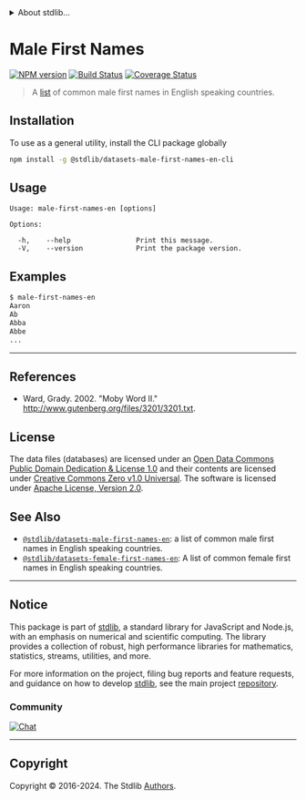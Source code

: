 <!--

@license Apache-2.0

Copyright (c) 2018 The Stdlib Authors.

Licensed under the Apache License, Version 2.0 (the "License");
you may not use this file except in compliance with the License.
You may obtain a copy of the License at

   http://www.apache.org/licenses/LICENSE-2.0

Unless required by applicable law or agreed to in writing, software
distributed under the License is distributed on an "AS IS" BASIS,
WITHOUT WARRANTIES OR CONDITIONS OF ANY KIND, either express or implied.
See the License for the specific language governing permissions and
limitations under the License.

-->


<details>
  <summary>
    About stdlib...
  </summary>
  <p>We believe in a future in which the web is a preferred environment for numerical computation. To help realize this future, we've built stdlib. stdlib is a standard library, with an emphasis on numerical and scientific computation, written in JavaScript (and C) for execution in browsers and in Node.js.</p>
  <p>The library is fully decomposable, being architected in such a way that you can swap out and mix and match APIs and functionality to cater to your exact preferences and use cases.</p>
  <p>When you use stdlib, you can be absolutely certain that you are using the most thorough, rigorous, well-written, studied, documented, tested, measured, and high-quality code out there.</p>
  <p>To join us in bringing numerical computing to the web, get started by checking us out on <a href="https://github.com/stdlib-js/stdlib">GitHub</a>, and please consider <a href="https://opencollective.com/stdlib">financially supporting stdlib</a>. We greatly appreciate your continued support!</p>
</details>

# Male First Names

[![NPM version][npm-image]][npm-url] [![Build Status][test-image]][test-url] [![Coverage Status][coverage-image]][coverage-url] <!-- [![dependencies][dependencies-image]][dependencies-url] -->

> A [list][@ward:2002a] of common male first names in English speaking countries.









<section class="cli">



<section class="installation">

## Installation

To use as a general utility, install the CLI package globally

```bash
npm install -g @stdlib/datasets-male-first-names-en-cli
```

</section>

<!-- CLI usage documentation. -->

<section class="usage">

## Usage

```text
Usage: male-first-names-en [options]

Options:

  -h,    --help                Print this message.
  -V,    --version             Print the package version.
```

</section>

<!-- /.usage -->

<section class="examples">

## Examples

```bash
$ male-first-names-en
Aaron
Ab
Abba
Abbe
...
```

</section>

<!-- /.examples -->

</section>

<!-- /.cli -->

* * *

<section class="references">

## References

-   Ward, Grady. 2002. "Moby Word II." <http://www.gutenberg.org/files/3201/3201.txt>.

</section>

<!-- /.references -->

<!-- <license> -->

## License

The data files (databases) are licensed under an [Open Data Commons Public Domain Dedication & License 1.0][pddl-1.0] and their contents are licensed under [Creative Commons Zero v1.0 Universal][cc0]. The software is licensed under [Apache License, Version 2.0][apache-license].

<!-- </license> -->

<!-- Section for related `stdlib` packages. Do not manually edit this section, as it is automatically populated. -->

<section class="related">

## See Also

-   <span class="package-name">[`@stdlib/datasets-male-first-names-en`][@stdlib/datasets-male-first-names-en]</span><span class="delimiter">: </span><span class="description">a list of common male first names in English speaking countries.</span>
-   <span class="package-name">[`@stdlib/datasets-female-first-names-en`][@stdlib/datasets/female-first-names-en]</span><span class="delimiter">: </span><span class="description">A list of common female first names in English speaking countries.</span>

</section>

<!-- /.related -->

<!-- Section for all links. Make sure to keep an empty line after the `section` element and another before the `/section` close. -->


<section class="main-repo" >

* * *

## Notice

This package is part of [stdlib][stdlib], a standard library for JavaScript and Node.js, with an emphasis on numerical and scientific computing. The library provides a collection of robust, high performance libraries for mathematics, statistics, streams, utilities, and more.

For more information on the project, filing bug reports and feature requests, and guidance on how to develop [stdlib][stdlib], see the main project [repository][stdlib].

### Community

[![Chat][chat-image]][chat-url]

---

## Copyright

Copyright &copy; 2016-2024. The Stdlib [Authors][stdlib-authors].

</section>

<!-- /.stdlib -->

<!-- Section for all links. Make sure to keep an empty line after the `section` element and another before the `/section` close. -->

<section class="links">

[npm-image]: http://img.shields.io/npm/v/@stdlib/datasets-male-first-names-en-cli.svg
[npm-url]: https://npmjs.org/package/@stdlib/datasets-male-first-names-en-cli

[test-image]: https://github.com/stdlib-js/datasets-male-first-names-en@v0.2.2/actions/workflows/test.yml/badge.svg?branch=v0.2.2
[test-url]: https://github.com/stdlib-js/datasets-male-first-names-en@v0.2.2/actions/workflows/test.yml?query=branch:v0.2.2

[coverage-image]: https://img.shields.io/codecov/c/github/stdlib-js/datasets-male-first-names-en@v0.2.2/main.svg
[coverage-url]: https://codecov.io/github/stdlib-js/datasets-male-first-names-en@v0.2.2?branch=main

<!--

[dependencies-image]: https://img.shields.io/david/stdlib-js/datasets-male-first-names-en@v0.2.2.svg
[dependencies-url]: https://david-dm.org/stdlib-js/datasets-male-first-names-en@v0.2.2/main

-->

[chat-image]: https://img.shields.io/gitter/room/stdlib-js/stdlib.svg
[chat-url]: https://app.gitter.im/#/room/#stdlib-js_stdlib:gitter.im

[stdlib]: https://github.com/stdlib-js/stdlib

[stdlib-authors]: https://github.com/stdlib-js/stdlib/graphs/contributors

[cli-section]: https://github.com/stdlib-js/datasets-male-first-names-en@v0.2.2#cli
[cli-url]: https://github.com/stdlib-js/datasets-male-first-names-en@v0.2.2/tree/cli
[@stdlib/datasets-male-first-names-en]: https://github.com/stdlib-js/datasets-male-first-names-en@v0.2.2/tree/main

[umd]: https://github.com/umdjs/umd
[es-module]: https://developer.mozilla.org/en-US/docs/Web/JavaScript/Guide/Modules

[deno-url]: https://github.com/stdlib-js/datasets-male-first-names-en@v0.2.2/tree/deno
[deno-readme]: https://github.com/stdlib-js/datasets-male-first-names-en@v0.2.2/blob/deno/README.md
[umd-url]: https://github.com/stdlib-js/datasets-male-first-names-en@v0.2.2/tree/umd
[umd-readme]: https://github.com/stdlib-js/datasets-male-first-names-en@v0.2.2/blob/umd/README.md
[esm-url]: https://github.com/stdlib-js/datasets-male-first-names-en@v0.2.2/tree/esm
[esm-readme]: https://github.com/stdlib-js/datasets-male-first-names-en@v0.2.2/blob/esm/README.md
[branches-url]: https://github.com/stdlib-js/datasets-male-first-names-en@v0.2.2/blob/main/branches.md

[pddl-1.0]: http://opendatacommons.org/licenses/pddl/1.0/

[cc0]: https://creativecommons.org/publicdomain/zero/1.0

[apache-license]: https://www.apache.org/licenses/LICENSE-2.0

[given-name]: https://en.wikipedia.org/wiki/Given_name

[@ward:2002a]: http://www.gutenberg.org/files/3201/3201.txt

<!-- <related-links> -->

[@stdlib/datasets/female-first-names-en]: https://github.com/stdlib-js/datasets-female-first-names-en

<!-- </related-links> -->

</section>

<!-- /.links -->
